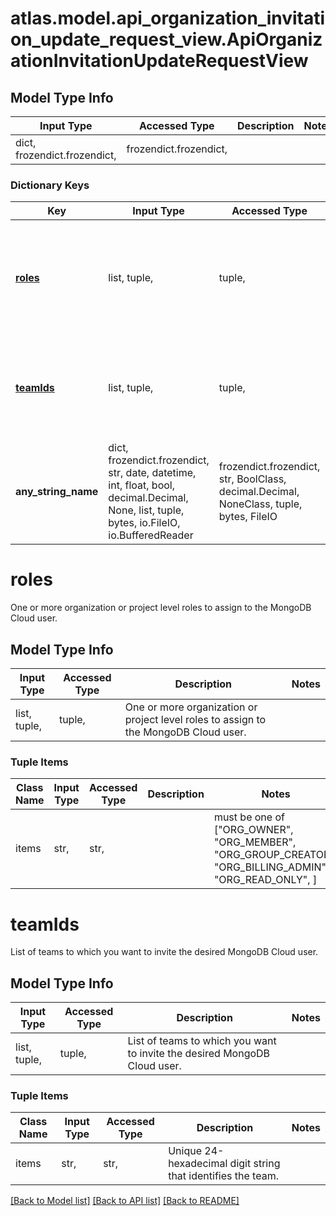 # atlas.model.api_organization_invitation_update_request_view.ApiOrganizationInvitationUpdateRequestView

## Model Type Info
Input Type | Accessed Type | Description | Notes
------------ | ------------- | ------------- | -------------
dict, frozendict.frozendict,  | frozendict.frozendict,  |  | 

### Dictionary Keys
Key | Input Type | Accessed Type | Description | Notes
------------ | ------------- | ------------- | ------------- | -------------
**[roles](#roles)** | list, tuple,  | tuple,  | One or more organization or project level roles to assign to the MongoDB Cloud user. | [optional] 
**[teamIds](#teamIds)** | list, tuple,  | tuple,  | List of teams to which you want to invite the desired MongoDB Cloud user. | [optional] 
**any_string_name** | dict, frozendict.frozendict, str, date, datetime, int, float, bool, decimal.Decimal, None, list, tuple, bytes, io.FileIO, io.BufferedReader | frozendict.frozendict, str, BoolClass, decimal.Decimal, NoneClass, tuple, bytes, FileIO | any string name can be used but the value must be the correct type | [optional]

# roles

One or more organization or project level roles to assign to the MongoDB Cloud user.

## Model Type Info
Input Type | Accessed Type | Description | Notes
------------ | ------------- | ------------- | -------------
list, tuple,  | tuple,  | One or more organization or project level roles to assign to the MongoDB Cloud user. | 

### Tuple Items
Class Name | Input Type | Accessed Type | Description | Notes
------------- | ------------- | ------------- | ------------- | -------------
items | str,  | str,  |  | must be one of ["ORG_OWNER", "ORG_MEMBER", "ORG_GROUP_CREATOR", "ORG_BILLING_ADMIN", "ORG_READ_ONLY", ] 

# teamIds

List of teams to which you want to invite the desired MongoDB Cloud user.

## Model Type Info
Input Type | Accessed Type | Description | Notes
------------ | ------------- | ------------- | -------------
list, tuple,  | tuple,  | List of teams to which you want to invite the desired MongoDB Cloud user. | 

### Tuple Items
Class Name | Input Type | Accessed Type | Description | Notes
------------- | ------------- | ------------- | ------------- | -------------
items | str,  | str,  | Unique 24-hexadecimal digit string that identifies the team. | 

[[Back to Model list]](../../README.md#documentation-for-models) [[Back to API list]](../../README.md#documentation-for-api-endpoints) [[Back to README]](../../README.md)

